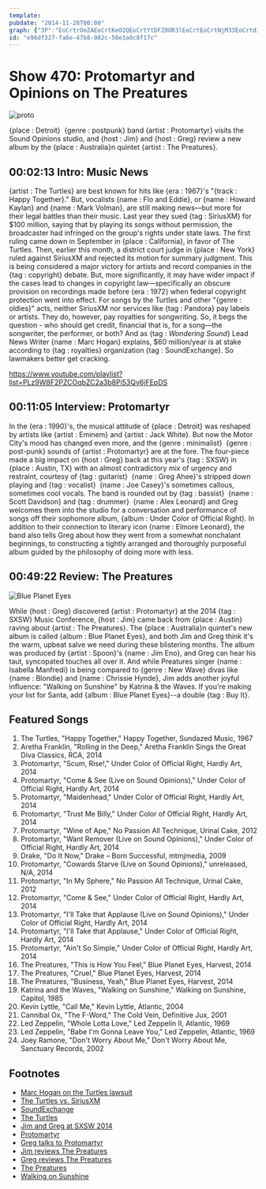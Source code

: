 ```yaml
---
template: 
pubdate: "2014-11-28T00:00"
graph: {"3P":"EoCrtrOeZAEoCrtKeO2QEoCrtYtDFZ0OR3lEoCrtEoCrtNjM33EoCrtdJ519YtDFZrOeZAKeO2QrOeZA8WPw4BIzETBDuufcRKM4","IH":"jxigGlECOwBAEp1lECOwGJNRTlECOwBJqvFGJNRT6hKYsGJNRTFjmkRGJNRTBLfAXGJNRTGJNRTS5irsGJNRTJUcdPBFc1JGJNRTGJNRTuDWTN9MN7AGJNRTF0pJqFjmkR3jrd1BLfAXCH2ViS5irs6IuT9uDWTNBFc1JBMNqg9MN7ABFc1J","2AA":"97qipBHm1GFjmkRGJNRTBMj9xFjmkRFjmkReY9oc97qipX6cfdGdIgueY9ocFQmE7eY9ocCeFP8eY9ocCeFP8GdIguGdIgukK9R697qipGdIguNQRu5kK9R6BGSb8vDXj0BGSb8yFNdM"}
id: "e96df327-fa6e-47b8-982c-50e3a8c8f17c"
---
```






# Show 470: Protomartyr and Opinions on The Preatures

![proto](https://static.soundopinions.org/images/2014/proto_web.jpg)

{place : Detroit}  {genre : postpunk} band {artist : Protomartyr} visits the Sound Opinions studio, and {host : Jim} and {host : Greg} review a new album by the {place : Australia}n quintet {artist : The Preatures}.



## 00:02:13 Intro: Music News

{artist : The Turtles} are best known for hits like {era : 1967}'s "{track : Happy Together}." But, vocalists {name : Flo and Eddie}, or {name : Howard Kaylan} and {name : Mark Volman}, are still making news—but more for their legal battles than their music. Last year they sued {tag : SiriusXM} for $100 million, saying that by playing its songs without permission, the broadcaster had infringed on the group's rights under state laws. The first ruling came down in September in {place : California}, in favor of The Turtles. Then, earlier this month, a district court judge in {place : New York} ruled against SiriusXM and rejected its motion for summary judgment. This is being considered a major victory for artists and record companies in the {tag : copyright} debate. But, more significantly, it may have wider impact if the cases lead to changes in copyright law—specifically an obscure provision on recordings made before {era : 1972} when federal copyright protection went into effect. For songs by the Turtles and other "{genre : oldies}" acts, neither SiriusXM nor services like {tag : Pandora} pay labels or artists. They do, however, pay royalties for songwriting. So, it begs the question - who should get credit, financial that is, for a song—the songwriter, the performer, or both? And as {tag : *Wondering Sound*} Lead News Writer {name : Marc Hogan} explains, $60 million/year is at stake according to {tag : royalties} organization {tag : SoundExchange}. So lawmakers better get cracking.

https://www.youtube.com/playlist?list=PLz9W8F2PZCOqbZC2a3b8Pi53Qy6jFEpDS



## 00:11:05 Interview: Protomartyr

In the {era : 1990}'s, the musical attitude of {place : Detroit} was reshaped by artists like {artist : Eminem} and {artist : Jack White}. But now the Motor City's mood has changed even more, and the {genre : minimalist}  {genre : post-punk} sounds of {artist : Protomartyr} are at the fore. The four-piece made a big impact on {host : Greg} back at this year's {tag : SXSW} in {place : Austin, TX} with an almost contradictory mix of urgency and restraint, courtesy of {tag : guitarist}  {name : Greg Ahee}'s stripped down playing and {tag : vocalist}  {name : Joe Casey}'s sometimes callous, sometimes cool vocals. The band is rounded out by {tag : bassist}  {name : Scott Davidson} and {tag : drummer}  {name : Alex Leonard} and Greg welcomes them into the studio for a conversation and performance of songs off their sophomore album, {album : Under Color of Official Right}. In addition to their connection to literary icon {name : Elmore Leonard}, the band also tells Greg about how they went from a somewhat nonchalant beginnings, to constructing a tightly arranged and thoroughly purposeful album guided by the philosophy of doing more with less.



## 00:49:22 Review: The Preatures

![Blue Planet Eyes](https://static.soundopinions.org/assets/470/2AA0.jpg)

While {host : Greg} discovered {artist : Protomartyr} at the 2014 {tag : SXSW} Music Conference, {host : Jim} came back from {place : Austin} raving about {artist : The Preatures}. The {place : Australia}n quintet's new album is called {album : Blue Planet Eyes}, and both Jim and Greg think it's the warm, upbeat salve we need during these blistering months. The album was produced by {artist : Spoon}'s {name : Jim Eno}, and Greg can hear his taut, syncopated touches all over it. And while Preatures singer {name : Isabella Manfredi} is being compared to {genre : New Wave} divas like {name : Blondie} and {name : Chrissie Hynde}, Jim adds another joyful influence: "Walking on Sunshine" by Katrina & the Waves. If you're making your list for Santa, add {album : Blue Planet Eyes}--a double {tag : Buy It}.



## Featured Songs

1. The Turtles, "Happy Together," Happy Together, Sundazed Music, 1967
2. Aretha Franklin, "Rolling in the Deep," Aretha Franklin Sings the Great Diva Classics, RCA, 2014
3. Protomartyr, "Scum, Rise!," Under Color of Official Right, Hardly Art, 2014
4. Protomartyr, "Come & See (Live on Sound Opinions)," Under Color of Official Right, Hardly Art, 2014
5. Protomartyr, "Maidenhead," Under Color of Official Right, Hardly Art, 2014
6. Protomartyr, "Trust Me Billy," Under Color of Official Right, Hardly Art, 2014
7. Protomartyr, "Wine of Ape," No Passion All Technique, Urinal Cake, 2012
8. Protomartyr, "Want Remover (Live on Sound Opinions)," Under Color of Official Right, Hardly Art, 2014
9. Drake, "Do It Now," Drake – Born Successful, mtmjmedia, 2009
10. Protomartyr, "Cowards Starve (Live on Sound Opinions)," unreleased, N/A, 2014
11. Protomartyr, "In My Sphere," No Passion All Technique, Urinal Cake, 2012
12. Protomartyr, "Come & See," Under Color of Official Right, Hardly Art, 2014
13. Protomartyr, "I'll Take that Applause (Live on Sound Opinions)," Under Color of Official Right, Hardly Art, 2014
14. Protomartyr, "I'll Take that Applause," Under Color of Official Right, Hardly Art, 2014
15. Protomartyr, "Ain't So Simple," Under Color of Official Right, Hardly Art, 2014
16. The Preatures, "This is How You Feel," Blue Planet Eyes, Harvest, 2014
17. The Preatures, "Cruel," Blue Planet Eyes, Harvest, 2014
18. The Preatures, "Business, Yeah," Blue Planet Eyes, Harvest, 2014
19. Katrina and the Waves, "Walking on Sunshine," Walking on Sunshine, Capitol, 1985
20. Kevin Lyttle, "Call Me," Kevin Lyttle, Atlantic, 2004
21. Cannibal Ox, "The F-Word," The Cold Vein, Definitive Jux, 2001
22. Led Zeppelin, "Whole Lotta Love," Led Zeppelin II, Atlantic, 1969
23. Led Zeppelin, "Babe I'm Gonna Leave You," Led Zeppelin, Atlantic, 1969
24. Joey Ramone, "Don't Worry About Me," Don't Worry About Me, Sanctuary Records, 2002



## Footnotes

- [Marc Hogan on the Turtles lawsuit](http://www.wonderingsound.com/news/siriusxm-turtles-copyright-ruling-performance-royalties-traditional-radio-streaming/)
- [The Turtles vs. SiriusXM](http://www.nytimes.com/2014/11/17/business/media/judge-rules-against-sirius-xm-on-royalties-in-suit-by-the-turtles.html?_r=0)
- [SoundExchange](http://www.soundexchange.com/about/)
- [The Turtles](http://theturtles.com/)
- [Jim and Greg at SXSW 2014](http://www.soundopinions.org/show/434)
- [Protomartyr](http://www.hardlyart.com/protomartyr.html)
- [Greg talks to Protomartyr](http://articles.chicagotribune.com/2014-04-24/entertainment/ct-protomartyr-joe-casey-lincoln-hall-20140424_1_rock-band-local-band-benton-harbor)
- [Jim reviews The Preatures](http://www.wbez.org/blogs/jim-derogatis/2014-10/preatures-walking-sunshine-blue-planet-eyes-110949)
- [Greg reviews The Preatures](http://www.chicagotribune.com/entertainment/music/kot/ct-preatures-blue-planet-eyes-album-review-20141124-column.html)
- [The Preatures](http://www.thepreatures.com/)
- [Walking on Sunshine](https://www.youtube.com/watch?v=iPUmE-tne5U)